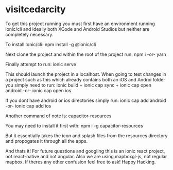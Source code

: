 # visitcedarcity

To get this project running you must first have an environment running ionic/cli and ideally both XCode and Android Studios but neither are completely necessary.

To install Ionic/cli: 
npm install -g @ionic/cli

Next clone the project and within the root of the project run:
npm i
-or-
yarn

Finally attempt to run:
ionic serve

This should launch the project in a localhost. When going to test changes in a project such as this which already contains both an iOS and Androi folder you simply need to run:
ionic build
+
ionic cap sync
+
ionic cap open android
-or-
ionic cap open ios

If you dont have android or ios directories simply run:
ionic cap add android
-or-
ionic cap add ios

Another command of note is:
capacitor-resources

You may need to install it first with:
npm i -g capacitor-resources

But it essentially takes the icon and splash files from the resources directory and propogates it through all the apps.

And thats it! For future questions and googling this is an ionic react project, not react-native and not angular. Also we are using mapboxgl-js, not regular mapbox. If theres any other confusion feel free to ask!
Happy Hacking.
